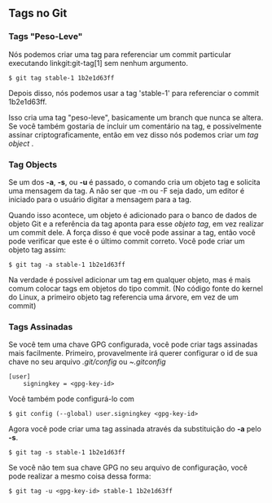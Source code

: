 ﻿## Tags no Git  ##

### Tags "Peso-Leve"  ###

Nós podemos criar uma tag para referenciar um commit particular executando 
linkgit:git-tag[1] sem nenhum argumento.

    $ git tag stable-1 1b2e1d63ff

Depois disso, nós podemos usar a tag 'stable-1' para referenciar o commit 1b2e1d63ff.    

Isso cria uma tag "peso-leve", basicamente um branch que nunca se altera.
Se você também gostaria de incluir um comentário na tag, e possivelmente 
assinar criptograficamente, então em vez disso nós podemos criar um *tag object* .

### Tag Objects ###

Se um dos **-a**, **-s**, ou **-u <key-id>** é passado, o comando cria um objeto
tag e solicita uma mensagem da tag. A não ser que -m <msg> ou -F <arquivo> 
seja dado, um editor é iniciado para o usuário digitar a mensagem para a tag.

Quando isso acontece, um objeto é adicionado para o banco de dados de objeto 
Git e a referência da tag aponta para esse _objeto tag_, em vez realizar um 
commit dele.
A força disso é que você pode assinar a tag, então você pode verificar que 
este é o último commit correto. Você pode criar um objeto tag assim:

    $ git tag -a stable-1 1b2e1d63ff

Na verdade é possível adicionar um tag em qualquer objeto, mas é mais comum 
colocar tags em objetos do tipo commit. (No código fonte do kernel do Linux, a 
primeiro objeto tag referencia uma árvore, em vez de um commit)   

### Tags Assinadas ###

Se você tem uma chave GPG configurada, você pode criar tags assinadas mais 
facilmente. Primeiro, provavelmente irá querer configurar o id de sua chave no 
seu arquivo _.git/config_ ou _~.gitconfig_

    [user]
        signingkey = <gpg-key-id>
        
Você também pode configurá-lo com

    $ git config (--global) user.signingkey <gpg-key-id>
    
Agora você pode criar uma tag assinada através da substituição do **-a** 
pelo **-s**.

    $ git tag -s stable-1 1b2e1d63ff

Se você não tem sua chave GPG no seu arquivo de configuração, você pode 
realizar a mesmo coisa dessa forma:    
    
    $ git tag -u <gpg-key-id> stable-1 1b2e1d63ff